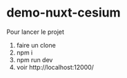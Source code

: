# demo-nuxt-cesium

Pour lancer le projet 
1.  faire un clone 
2.  npm i 
3.  npm run dev 
4.  voir http://localhost:12000/
 
